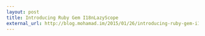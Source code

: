 ```yaml
---
layout: post
title: Introducing Ruby Gem I18nLazyScope
external_url: http://blog.mohamad.im/2015/01/26/introducing-ruby-gem-i18n-lazy-scope.html
---
```

